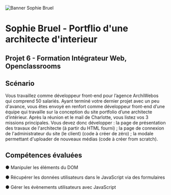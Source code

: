 ![Banner Sophie Bruel](https://raw.githubusercontent.com/Amandine-Arnaudy/Portfolio-architecte-sophie-bluel/master/FrontEnd/assets/images/sophie-bluel.png)

# Sophie Bruel - Portflio d'une architecte d'interieur 

## Projet 6 - Formation Intégrateur Web, Openclassrooms

## Scénario 

Vous travaillez comme développeur front-end pour l’agence ArchiWebos qui comprend 50 salariés. 
Ayant terminé votre dernier projet avec un peu d'avance, vous êtes envoyé en renfort comme développeur front-end d’une équipe qui travaille sur la conception du site portfolio d’une architecte d’intérieur. 
Après la réunion et le mail de Charlotte, vous listez vos 3 missions principales. Vous devez donc développer :
la page de présentation des travaux de l'architecte (à partir du HTML fourni) ;
la page de connexion de l'administrateur du site (le client) (code à créer de zéro) ;
la modale permettant d'uploader de nouveaux médias (code à créer from scratch).

## Compétences évaluées 

●  Manipuler les éléments du DOM

●  Récupérer les données utilisateurs dans le JavaScript via des formulaires

●  Gérer les évènements utilisateurs avec JavaScript
